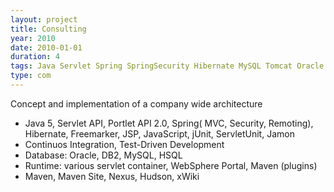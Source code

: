 ```yaml
---
layout: project
title: Consulting
year: 2010
date: 2010-01-01
duration: 4
tags: Java Servlet Spring SpringSecurity Hibernate MySQL Tomcat Oracle DB2 Portlet WebSphere Portal jUnit Freemarker jUnit Selenium
type: com
---
```


Concept and implementation of a company wide architecture

- Java 5, Servlet API, Portlet API 2.0, Spring( MVC, Security, Remoting), Hibernate, Freemarker, JSP, JavaScript, jUnit, ServletUnit, Jamon
- Continuos Integration, Test-Driven Development
- Database: Oracle, DB2, MySQL, HSQL
- Runtime: various servlet container, WebSphere Portal, Maven (plugins)
- Maven, Maven Site, Nexus, Hudson, xWiki
